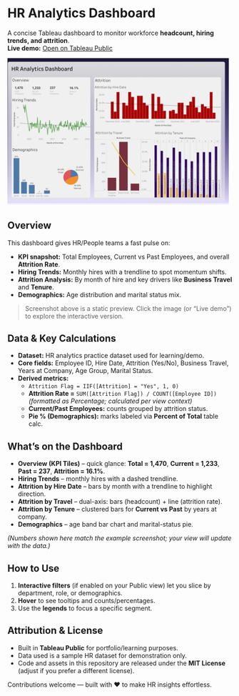 # HR Analytics Dashboard

A concise Tableau dashboard to monitor workforce **headcount, hiring trends, and attrition**.  
**Live demo:** [Open on Tableau Public](<https://public.tableau.com/app/profile/yash.raj.muthyapwar/viz/HR_Analytics_Workbook/HRDashboard>)

[![Open the interactive dashboard](assets/HR_Dashboard.png)](https://public.tableau.com/app/profile/yash.raj.muthyapwar/viz/HR_Analytics_Workbook/HRDashboard)


## Overview

This dashboard gives HR/People teams a fast pulse on:
- **KPI snapshot:** Total Employees, Current vs Past Employees, and overall **Attrition Rate**.
- **Hiring Trends:** Monthly hires with a trendline to spot momentum shifts.
- **Attrition Analysis:** By month of hire and key drivers like **Business Travel** and **Tenure**.
- **Demographics:** Age distribution and marital status mix.

> Screenshot above is a static preview. Click the image (or “Live demo”) to explore the interactive version.

## Data & Key Calculations

- **Dataset:** HR analytics practice dataset used for learning/demo.
- **Core fields:** Employee ID, Hire Date, Attrition (Yes/No), Business Travel, Years at Company, Age Group, Marital Status.
- **Derived metrics:**
  - `Attrition Flag = IIF([Attrition] = "Yes", 1, 0)`
  - **Attrition Rate =** `SUM([Attrition Flag]) / COUNT([Employee ID])`  
    *(formatted as Percentage; calculated per view context)*
  - **Current/Past Employees:** counts grouped by attrition status.
  - **Pie % (Demographics):** marks labeled via **Percent of Total** table calc.


## What’s on the Dashboard

- **Overview (KPI Tiles)** – quick glance: **Total = 1,470**, **Current = 1,233**, **Past = 237**, **Attrition = 16.1%**.
- **Hiring Trends** – monthly hires with a dashed trendline.
- **Attrition by Hire Date** – bars by month with a trendline to highlight direction.
- **Attrition by Travel** – dual-axis: bars (headcount) + line (attrition rate).
- **Attrition by Tenure** – clustered bars for **Current vs Past** by years at company.
- **Demographics** – age band bar chart and marital-status pie.

*(Numbers shown here match the example screenshot; your view will update with the data.)*


## How to Use

1. **Interactive filters** (if enabled on your Public view) let you slice by department, role, or demographics.
2. **Hover** to see tooltips and counts/percentages.
3. Use the **legends** to focus a specific segment.

## Attribution & License

- Built in **Tableau Public** for portfolio/learning purposes.  
- Data used is a sample HR dataset for demonstration only.  
- Code and assets in this repository are released under the **MIT License** (adjust if you prefer a different license).


Contributions welcome — built with ❤️ to make HR insights effortless.
